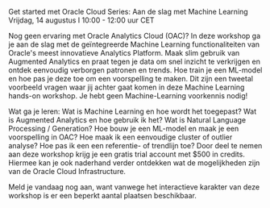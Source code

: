 Get started met Oracle Cloud Series: Aan de slag met Machine Learning
Vrijdag, 14 augustus I 10:00 - 12:00 uur CET

Nog geen ervaring met Oracle Analytics Cloud (OAC)? In deze workshop ga je aan de slag met de geïntegreerde Machine Learning functionaliteiten van Oracle's meest innovatieve Analytics Platform. Maak slim gebruik van Augmented Analytics en praat tegen je data om snel inzicht te verkrijgen en ontdek eenvoudig verborgen patronen en trends. Hoe train je een ML-model en hoe pas je deze toe om een voorspelling te maken. Dit zijn een tweetal voorbeeld vragen waar jij achter gaat komen in deze Machine Learning hands-on workshop. Je hebt geen Machine-Learning voorkennis nodig! 

Wat ga je leren:
Wat is Machine Learning en hoe wordt het toegepast?
Wat is Augmented Analytics en hoe gebruik ik het?
Wat is Natural Language Processing / Generation?
Hoe bouw je een ML-model en maak je een voorspelling in OAC?
Hoe maak ik een eenvoudige cluster of outlier analyse?
Hoe pas ik een een referentie- of trendlijn toe?
Door deel te nemen aan deze workshop krijg je een gratis trial account met $500 in credits. Hiermee kan je ook naderhand verder ontdekken wat de mogelijkheden zijn van de Oracle Cloud Infrastructure.

Meld je vandaag nog aan, want vanwege het interactieve karakter van deze workshop is er een beperkt aantal plaatsen beschikbaar.
